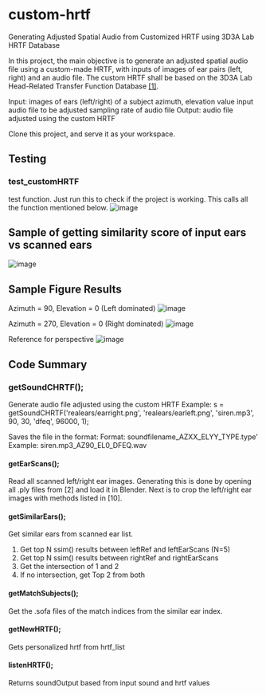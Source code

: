 # custom-hrtf
Generating Adjusted Spatial Audio from  Customized HRTF using 3D3A Lab HRTF Database

In this project, the main objective is to generate an adjusted spatial audio file using a custom-made HRTF, with inputs of images of ear pairs (left, right) and an audio file. 
The custom HRTF shall be based on the 3D3A Lab Head-Related Transfer Function Database [[1]](http://www.princeton.edu/3D3A/HRTFMeasurements.html).

Input: 	images of ears (left/right) of a subject
		azimuth, elevation value
		input audio file to be adjusted
		sampling rate of audio file
Output: 	audio file adjusted using the custom HRTF

Clone this project, and serve it as your workspace.


## Testing
### test_customHRTF
test function. Just run this to check if the project is working. This calls all the function mentioned below.
![image](https://user-images.githubusercontent.com/46555394/154861070-67747ced-9308-4a85-b545-e75322f8c1ab.png)

## Sample of getting similarity score of input ears vs scanned ears
![image](https://user-images.githubusercontent.com/46555394/154861096-1d462d6a-ae5e-4360-a03b-6cd7d716a050.png)

## Sample Figure Results
Azimuth = 90, Elevation = 0 (Left dominated)
![image](https://user-images.githubusercontent.com/46555394/154861125-ae86e3fd-66a9-4189-aac3-6c9e23658241.png)

Azimuth = 270, Elevation = 0 (Right dominated)
![image](https://user-images.githubusercontent.com/46555394/154861170-db87155c-156d-4511-99fc-ca3ae4688616.png)

Reference for perspective
![image](https://user-images.githubusercontent.com/46555394/154861191-80de8415-7984-44b2-a55d-8232c55e6380.png)


## Code Summary
### getSoundCHRTF(); 
Generate audio file adjusted using the custom HRTF
Example: 
s = getSoundCHRTF('realears/earright.png', 'realears/earleft.png', 'siren.mp3', 90, 30, 'dfeq', 96000, 1);

Saves the file in the format:
Format:  soundfilename_AZXX_ELYY_TYPE.type'
Example: siren.mp3_AZ90_EL0_DFEQ.wav

#### getEarScans();
Read all scanned left/right ear images. Generating this is done by opening all .ply files from [2] and load it in Blender.
Next is to crop the left/right ear images with methods listed in [10]. 
#### getSimilarEars();
Get similar ears from scanned ear list. 
1. Get top N ssim() results between leftRef and leftEarScans (N=5)
2. Get top N ssim() results between rightRef and rightEarScans
3. Get the intersection of 1 and 2
4. If no intersection, get Top 2 from both
#### getMatchSubjects();
Get the .sofa files of the match indices from the similar ear index.
#### getNewHRTF();
Gets personalized hrtf from hrtf_list
#### listenHRTF();
Returns soundOutput based from input sound and hrtf values
